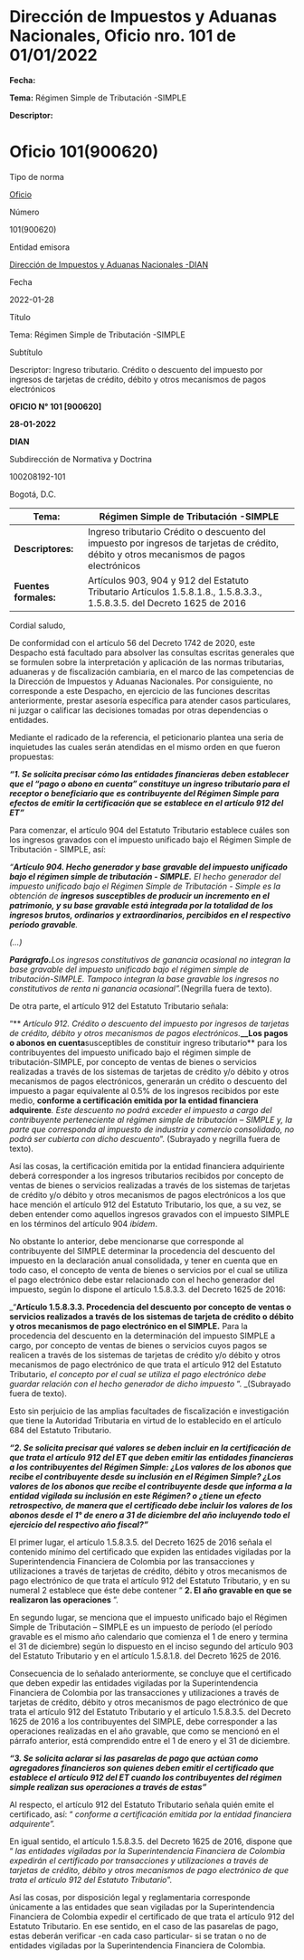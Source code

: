 # Dirección de Impuestos y Aduanas Nacionales, Oficio nro. 101 de 01/01/2022


**Fecha:**

**Tema:** Régimen Simple de Tributación -SIMPLE

**Descriptor:**

# Oficio 101(900620)

Tipo de norma

[Oficio](/normatividad/tipo-de-norma/oficio)

Número

101(900620)

Entidad emisora

[Dirección de Impuestos y Aduanas Nacionales -DIAN](/normatividad/entidad-emisora/direccion-de-impuestos-y-aduanas-nacionales-dian)

Fecha

2022-01-28

Título

Tema: Régimen Simple de Tributación -SIMPLE

Subtítulo

Descriptor: Ingreso tributario. Crédito o descuento del impuesto por ingresos de tarjetas de crédito, débito y otros mecanismos de pagos electrónicos

**OFICIO N° 101 [900620]**

**28-01-2022**

**DIAN**

Subdirección de Normativa y Doctrina

100208192-101

Bogotá, D.C.

**Tema:** |  Régimen Simple de Tributación -SIMPLE  
---|---  
**Descriptores:** |  Ingreso tributario Crédito o descuento del impuesto por ingresos de tarjetas de crédito, débito y otros mecanismos de pagos electrónicos  
**Fuentes formales:** |  Artículos 903, 904 y 912 del Estatuto Tributario Artículos 1.5.8.1.8., 1.5.8.3.3., 1.5.8.3.5. del Decreto 1625 de 2016  
  
Cordial saludo,

De conformidad con el artículo 56 del Decreto 1742 de 2020, este Despacho está facultado para absolver las consultas escritas generales que se formulen sobre la interpretación y aplicación de las normas tributarias, aduaneras y de fiscalización cambiaria, en el marco de las competencias de la Dirección de Impuestos y Aduanas Nacionales. Por consiguiente, no corresponde a este Despacho, en ejercicio de las funciones descritas anteriormente, prestar asesoría específica para atender casos particulares, ni juzgar o calificar las decisiones tomadas por otras dependencias o entidades.

Mediante el radicado de la referencia, el peticionario plantea una seria de inquietudes las cuales serán atendidas en el mismo orden en que fueron propuestas:

**_“1. Se solicita precisar cómo las entidades financieras deben establecer que el “pago o abono en cuenta” constituye un ingreso tributario para el receptor o beneficiario que es contribuyente del Régimen Simple para efectos de emitir la certificación que se establece en el artículo 912 del ET”_**

Para comenzar, el artículo 904 del Estatuto Tributario establece cuáles son los ingresos gravados con el impuesto unificado bajo el Régimen Simple de Tributación - SIMPLE, así:

_“**Artículo 904. Hecho generador y base gravable del impuesto unificado bajo el régimen simple de tributación - SIMPLE.** El hecho generador del impuesto unificado bajo el Régimen Simple de Tributación - Simple es la obtención de **ingresos susceptibles de producir un incremento en el patrimonio, y su base gravable está integrada por la totalidad de los ingresos brutos, ordinarios y extraordinarios, percibidos en el respectivo período gravable**._

_(…)_

**_Parágrafo._**_Los ingresos constitutivos de ganancia ocasional no integran la base gravable del impuesto unificado bajo el régimen simple de tributación-SIMPLE. Tampoco integran la base gravable los ingresos no constitutivos de renta ni ganancia ocasional”._(Negrilla fuera de texto).

De otra parte, el artículo 912 del Estatuto Tributario señala:

“** _Artículo 912. Crédito o descuento del impuesto por ingresos de tarjetas de crédito, débito y otros mecanismos de pagos electrónicos._**__Los pagos o abonos en cuenta**susceptibles de constituir ingreso tributario** para los contribuyentes del impuesto unificado bajo el régimen simple de tributación-SIMPLE, por concepto de ventas de bienes o servicios realizadas a través de los sistemas de tarjetas de crédito y/o débito y otros mecanismos de pagos electrónicos, generarán un crédito o descuento del impuesto a pagar equivalente al 0.5% de los ingresos recibidos por este medio, **conforme a certificación emitida por la entidad financiera adquirente**_. Este descuento no podrá exceder el impuesto a cargo del contribuyente perteneciente al régimen simple de tributación – SIMPLE y, la parte que corresponda al impuesto de industria y comercio consolidado, no podrá ser cubierta con dicho descuento_”. (Subrayado y negrilla fuera de texto).

Así las cosas, la certificación emitida por la entidad financiera adquiriente deberá corresponder a los ingresos tributarios recibidos por concepto de ventas de bienes o servicios realizadas a través de los sistemas de tarjetas de crédito y/o débito y otros mecanismos de pagos electrónicos a los que hace mención el artículo 912 del Estatuto Tributario, los que, a su vez, se deben entender como aquellos ingresos gravados con el impuesto SIMPLE en los términos del artículo 904  _ibídem_.

No obstante lo anterior, debe mencionarse que corresponde al contribuyente del SIMPLE determinar la procedencia del descuento del impuesto en la declaración anual consolidada, y tener en cuenta que en todo caso, el concepto de venta de bienes o servicios por el cual se utiliza el pago electrónico debe estar relacionado con el hecho generador del impuesto, según lo dispone el artículo 1.5.8.3.3. del Decreto 1625 de 2016:

_“**Artículo 1.5.8.3.3. Procedencia del descuento por concepto de ventas o servicios realizados a través de los sistemas de tarjeta de crédito o débito y otros mecanismos de pago electrónico en el SIMPLE.** Para la procedencia del descuento en la determinación del impuesto SIMPLE a cargo, por concepto de ventas de bienes o servicios cuyos pagos se realicen a través de los sistemas de tarjetas de crédito y/o débito y otros mecanismos de pago electrónico de que trata el artículo 912 del Estatuto Tributario,  _el concepto por el cual se utiliza el pago electrónico debe guardar relación con el hecho generador de dicho impuesto_ ”. _(Subrayado fuera de texto).

Esto sin perjuicio de las amplias facultades de fiscalización e investigación que tiene la Autoridad Tributaria en virtud de lo establecido en el artículo 684 del Estatuto Tributario.

**_“2. Se solicita precisar qué valores se deben incluir en la certificación de que trata el artículo 912 del ET que deben emitir las entidades financieras a los contribuyentes del Régimen Simple: ¿Los valores de los abonos que recibe el contribuyente desde su inclusión en el Régimen Simple? ¿Los valores de los abonos que recibe el contribuyente desde que informa a la entidad vigilada su inclusión en este Régimen? o ¿tiene un efecto retrospectivo, de manera que el certificado debe incluir los valores de los abonos desde el 1° de enero a 31 de diciembre del año incluyendo todo el ejercicio del respectivo año fiscal?”_**

El primer lugar, el artículo 1.5.8.3.5. del Decreto 1625 de 2016 señala el contenido mínimo del certificado que expiden las entidades vigiladas por la Superintendencia Financiera de Colombia por las transacciones y utilizaciones a través de tarjetas de crédito, débito y otros mecanismos de pago electrónico de que trata el artículo 912 del Estatuto Tributario, y en su numeral 2 establece que éste debe contener “ __2\. El año gravable en que se realizaron las operaciones__ ”.

En segundo lugar, se menciona que el impuesto unificado bajo el Régimen Simple de Tributación – SIMPLE es un impuesto de período (el período gravable es el mismo año calendario que comienza el 1 de enero y termina el 31 de diciembre) según lo dispuesto en el inciso segundo del artículo 903 del Estatuto Tributario y en el artículo 1.5.8.1.8. del Decreto 1625 de 2016.

Consecuencia de lo señalado anteriormente, se concluye que el certificado que deben expedir las entidades vigiladas por la Superintendencia Financiera de Colombia por las transacciones y utilizaciones a través de tarjetas de crédito, débito y otros mecanismos de pago electrónico de que trata el artículo 912 del Estatuto Tributario y el artículo 1.5.8.3.5. del Decreto 1625 de 2016 a los contribuyentes del SIMPLE, debe corresponder a las operaciones realizadas en el año gravable, que como se mencionó en el párrafo anterior, está comprendido entre el 1 de enero y el 31 de diciembre.

**_“3. Se solicita aclarar si las pasarelas de pago que actúan como agregadores financieros son quienes deben emitir el certificado que establece el artículo 912 del ET cuando los contribuyentes del régimen simple realizan sus operaciones a través de estas”_**

Al respecto, el artículo 912 del Estatuto Tributario señala quién emite el certificado, así: “ _conforme a certificación emitida por la _entidad financiera_ adquirente”._

En igual sentido, el artículo 1.5.8.3.5. del Decreto 1625 de 2016, dispone que “ __las entidades vigiladas por la Superintendencia Financiera de Colombia_ expedirán el certificado por transacciones y utilizaciones a través de tarjetas de crédito, débito y otros mecanismos de pago electrónico de que trata el artículo 912 del Estatuto Tributario_”.

Así las cosas, por disposición legal y reglamentaria corresponde únicamente a las entidades que sean vigiladas por la Superintendencia Financiera de Colombia expedir el certificado de que trata el artículo 912 del Estatuto Tributario. En ese sentido, en el caso de las pasarelas de pago, estas deberán verificar -en cada caso particular- si se tratan o no de entidades vigiladas por la Superintendencia Financiera de Colombia.
